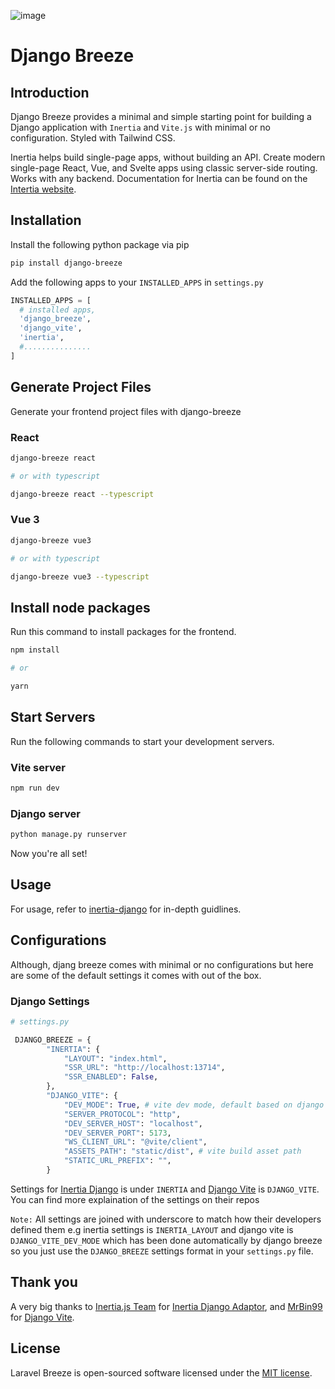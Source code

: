 ![image](/django_breeze/static/django_breeze/django-breeze-logo.jpg)

# Django Breeze

## Introduction

Django Breeze provides a minimal and simple starting point for building a Django application with `Inertia` and `Vite.js` with minimal or no configuration. Styled with Tailwind CSS.

Inertia helps build single-page apps, without building an API. Create modern single-page React, Vue, and Svelte apps using classic server-side routing. Works with any backend. Documentation for Inertia can be found on the [Intertia website](https://inertiajs.com/).

## Installation

Install the following python package via pip

```bash
pip install django-breeze
```

Add the following apps to your `INSTALLED_APPS` in `settings.py`

```python
INSTALLED_APPS = [
  # installed apps,
  'django_breeze',
  'django_vite',
  'inertia',
  #...............
]
```

<!-- Add the Inertia middleware to your `MIDDLEWARE` in `settings.py`

```python
MIDDLEWARE = [
  # django middleware,
  'django_breeze.middleware.InertiaMiddleware',
  # your project's middleware,
]
``` -->

## Generate Project Files

Generate your frontend project files with django-breeze

### React

```bash
django-breeze react

# or with typescript

django-breeze react --typescript
```

### Vue 3

```bash
django-breeze vue3

# or with typescript

django-breeze vue3 --typescript
```

## Install node packages

Run this command to install packages for the frontend.

```zsh
npm install

# or

yarn
```

## Start Servers

Run the following commands to start your development servers.

### Vite server

```bash
npm run dev
```

### Django server

```bash
python manage.py runserver
```

Now you're all set!

## Usage

For usage, refer to [inertia-django](https://github.com/inertiajs/inertia-django#usage) for in-depth guidlines.

## Configurations

Although, djang breeze comes with minimal or no configurations but here are some of the default settings it comes with out of the box.

### Django Settings

```python
# settings.py

 DJANGO_BREEZE = {
        "INERTIA": {
            "LAYOUT": "index.html",
            "SSR_URL": "http://localhost:13714",
            "SSR_ENABLED": False,
        },
        "DJANGO_VITE": {
            "DEV_MODE": True, # vite dev mode, default based on django DEBUG
            "SERVER_PROTOCOL": "http",
            "DEV_SERVER_HOST": "localhost",
            "DEV_SERVER_PORT": 5173,
            "WS_CLIENT_URL": "@vite/client",
            "ASSETS_PATH": "static/dist", # vite build asset path
            "STATIC_URL_PREFIX": "",
        }
```

Settings for [Inertia Django](https://github.com/inertiajs/inertia-django) is under `INERTIA` and [Django Vite](https://github.com/MrBin99/django-vite) is `DJANGO_VITE`. You can find more explaination of the settings on their repos

`Note:` All settings are joined with underscore to match how their developers defined them e.g inertia settings is `INERTIA_LAYOUT` and django vite is `DJANGO_VITE_DEV_MODE` which has been done automatically by django breeze so you just use the `DJANGO_BREEZE` settings format in your `settings.py` file.

## Thank you

A very big thanks to [Inertia.js Team](https://github.com/inertiajs) for [Inertia Django Adaptor](https://github.com/inertiajs/inertia-django), and [MrBin99](https://github.com/MrBin99) for [Django Vite](https://github.com/MrBin99/django-vite).

## License

Laravel Breeze is open-sourced software licensed under the [MIT license](LICENSE.md).
